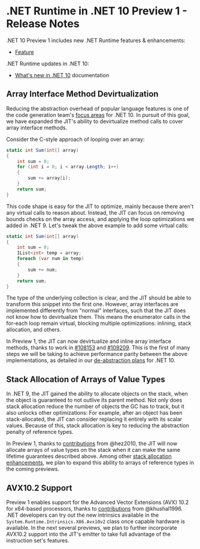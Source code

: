 # .NET Runtime in .NET 10 Preview 1 - Release Notes

.NET 10 Preview 1 includes new .NET Runtime features & enhancements:

- [Feature](#feature)

.NET Runtime updates in .NET 10:

- [What's new in .NET 10](https://learn.microsoft.com/dotnet/core/whats-new/dotnet-10/overview) documentation

## Array Interface Method Devirtualization

Reducing the abstraction overhead of popular language features is one of the code generation team's [focus areas](https://github.com/dotnet/runtime/issues/108988) for .NET 10. In pursuit of this goal, we have expanded the JIT's ability to devirtualize method calls to cover array interface methods.

Consider the C-style approach of looping over an array:

```csharp
static int Sum(int[] array)
{
	int sum = 0;
	for (int i = 0; i < array.Length; i++)
	{
		sum += array[i];
	}
	return sum;
}
```

This code shape is easy for the JIT to optimize, mainly because there aren't any virtual calls to reason about. Instead, the JIT can focus on removing bounds checks on the array access, and applying the loop optimizations we added in .NET 9. Let's tweak the above example to add some virtual calls:

```csharp
static int Sum(int[] array)
{
	int sum = 0;
    IList<int> temp = array;
	foreach (var num in temp)
	{
		sum += num;
	}
	return sum;
}
```

The type of the underlying collection is clear, and the JIT should be able to transform this snippet into the first one. However, array interfaces are implemented differently from "normal" interfaces, such that the JIT does not know how to devirtualize them. This means the enumerator calls in the for-each loop remain virtual, blocking multiple optimizations: inlining, stack allocation, and others.

In Preview 1, the JIT can now devirtualize and inline array interface methods, thanks to work in [#108153](https://github.com/dotnet/runtime/pull/108153) and [#109209](https://github.com/dotnet/runtime/pull/109209). This is the first of many steps we will be taking to achieve performance parity between the above implementations, as detailed in our [de-abstraction plans](https://github.com/dotnet/runtime/issues/108913) for .NET 10.

## Stack Allocation of Arrays of Value Types

In .NET 9, the JIT gained the ability to allocate objects on the stack, when the object is guaranteed to not outlive its parent method. Not only does stack allocation reduce the number of objects the GC has to track, but it also unlocks other optimizations: For example, after an object has been stack-allocated, the JIT can consider replacing it entirely with its scalar values. Because of this, stack allocation is key to reducing the abstraction penalty of reference types.

In Preview 1, thanks to [contributions](https://github.com/dotnet/runtime/pull/104906) from @hez2010, the JIT will now allocate arrays of value types on the stack when it can make the same lifetime guarantees described above. Among other [stack allocation enhancements](https://github.com/dotnet/runtime/issues/104936), we plan to expand this ability to arrays of reference types in the coming previews.

## AVX10.2 Support

Preview 1 enables support for the Advanced Vector Extensions (AVX) 10.2 for x64-based processors, thanks to [contributions](https://github.com/dotnet/runtime/pull/111209) from @khushal1996. .NET developers can try out the new intrinsics available in the `System.Runtime.Intrinsics.X86.Avx10v2` class once capable hardware is available. In the next several previews, we plan to further incorporate AVX10.2 support into the JIT's emitter to take full advantage of the instruction set's features.
